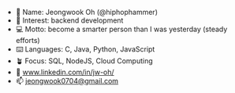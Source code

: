 - 👋 Name:      Jeongwook Oh (@hiphophammer)
- 👀 Interest:  backend development
- 💻 Motto:     become a smarter person than I was yesterday (steady efforts)
- ⌨️ Languages: C, Java, Python, JavaScript
- 🪴 Focus:     SQL, NodeJS, Cloud Computing
- 👥 www.linkedin.com/in/jw-oh/
- 📫 jeongwook0704@gmail.com

<!---
hiphophammer/hiphophammer is a ✨ special ✨ repository because its `README.md` (this file) appears on your GitHub profile.
You can click the Preview link to take a look at your changes.
--->
